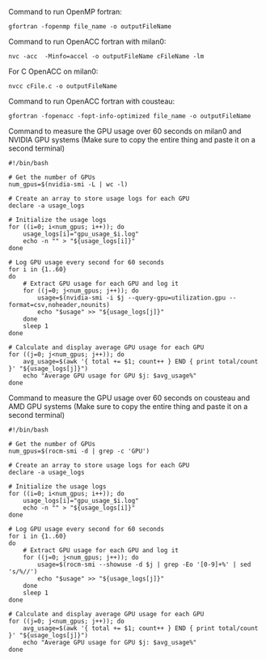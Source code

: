 Command to run OpenMP fortran: 
```shell
gfortran -fopenmp file_name -o outputFileName
```
Command to run OpenACC fortran with milan0: 
```shell
nvc -acc  -Minfo=accel -o outputFileName cFileName -lm
```

For C OpenACC on milan0:
```shell
nvcc cFile.c -o outputFileName
```

Command to run OpenACC fortran with cousteau:
```shell
gfortran -fopenacc -fopt-info-optimized file_name -o outputFileName
```

Command to measure the GPU usage over 60 seconds on milan0 and NVIDIA GPU systems (Make sure to copy the entire thing and paste it on a second terminal) 

```shell
#!/bin/bash

# Get the number of GPUs
num_gpus=$(nvidia-smi -L | wc -l)

# Create an array to store usage logs for each GPU
declare -a usage_logs

# Initialize the usage logs
for ((i=0; i<num_gpus; i++)); do
    usage_logs[i]="gpu_usage_$i.log"
    echo -n "" > "${usage_logs[i]}"
done

# Log GPU usage every second for 60 seconds
for i in {1..60}
do
    # Extract GPU usage for each GPU and log it
    for ((j=0; j<num_gpus; j++)); do
        usage=$(nvidia-smi -i $j --query-gpu=utilization.gpu --format=csv,noheader,nounits)
        echo "$usage" >> "${usage_logs[j]}"
    done
    sleep 1
done

# Calculate and display average GPU usage for each GPU
for ((j=0; j<num_gpus; j++)); do
    avg_usage=$(awk '{ total += $1; count++ } END { print total/count }' "${usage_logs[j]}")
    echo "Average GPU usage for GPU $j: $avg_usage%"
done
```

Command to measure the GPU usage over 60 seconds on cousteau and AMD GPU systems (Make sure to copy the entire thing and paste it on a second terminal) 
```shell
#!/bin/bash

# Get the number of GPUs
num_gpus=$(rocm-smi -d | grep -c 'GPU')

# Create an array to store usage logs for each GPU
declare -a usage_logs

# Initialize the usage logs
for ((i=0; i<num_gpus; i++)); do
    usage_logs[i]="gpu_usage_$i.log"
    echo -n "" > "${usage_logs[i]}"
done

# Log GPU usage every second for 60 seconds
for i in {1..60}
do
    # Extract GPU usage for each GPU and log it
    for ((j=0; j<num_gpus; j++)); do
        usage=$(rocm-smi --showuse -d $j | grep -Eo '[0-9]+%' | sed 's/%//')
        echo "$usage" >> "${usage_logs[j]}"
    done
    sleep 1
done

# Calculate and display average GPU usage for each GPU
for ((j=0; j<num_gpus; j++)); do
    avg_usage=$(awk '{ total += $1; count++ } END { print total/count }' "${usage_logs[j]}")
    echo "Average GPU usage for GPU $j: $avg_usage%"
done

```
